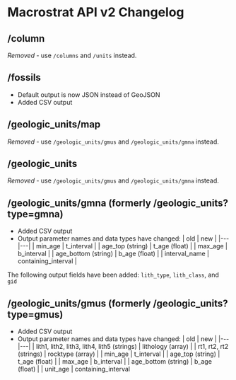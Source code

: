 # Macrostrat API v2 Changelog

## /column
*Removed*  - use ````/columns```` and ````/units```` instead.

## /fossils
+ Default output is now JSON instead of GeoJSON
+ Added CSV output

## /geologic_units/map
*Removed* - use ````/geologic_units/gmus```` and ````/geologic_units/gmna```` instead.

## /geologic_units
*Removed* - use ````/geologic_units/gmus```` and ````/geologic_units/gmna```` instead.

## /geologic_units/gmna (formerly /geologic_units?type=gmna)
+ Added CSV output
+ Output parameter names and data types have changed:
| old  | new  |
|---|---|
| min_age  | t_interval  |
|  age_top (string) | t_age (float) |
|  max_age | b_interval  |
| age_bottom (string) | b_age (float) |
| interval_name | containing_interval |

The following output fields have been added:
````lith_type````, ````lith_class````, and ````gid````



## /geologic_units/gmus (formerly /geologic_units?type=gmus)
+ Added CSV output
+ Output parameter names and data types have changed:
| old  | new  |
|---|---|
| lith1, lith2, lith3, lith4, lith5 (strings) | lithology (array)  |
|  rt1, rt2, rt2 (strings) | rocktype (array) |
|  min_age | t_interval  |
| age_top (string) | t_age (float) |
| max_age | b_interval |
| age_bottom (string) | b_age (float) |
| unit_age |  containing_interval